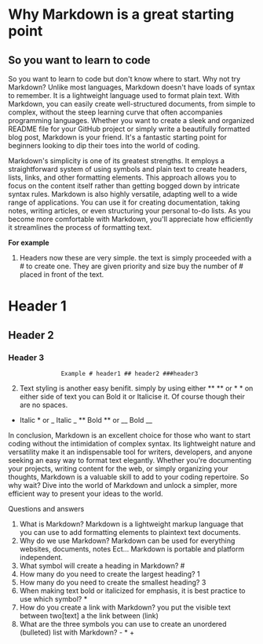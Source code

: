 # Why Markdown is a great starting point

## So you want to learn to code

So you want to learn to code but don't know where to start. Why not try Markdown? Unlike most languages, Markdown doesn't have loads of syntax to remember. It is a lightweight language used to format plain text. With Markdown, you can easily create well-structured documents, from simple to complex, without the steep learning curve that often accompanies programming languages. Whether you want to create a sleek and organized README file for your GitHub project or simply write a beautifully formatted blog post, Markdown is your friend. It's a fantastic starting point for beginners looking to dip their toes into the world of coding.

Markdown's simplicity is one of its greatest strengths. It employs a straightforward system of using symbols and plain text to create headers, lists, links, and other formatting elements. This approach allows you to focus on the content itself rather than getting bogged down by intricate syntax rules. Markdown is also highly versatile, adapting well to a wide range of applications. You can use it for creating documentation, taking notes, writing articles, or even structuring your personal to-do lists. As you become more comfortable with Markdown, you'll appreciate how efficiently it streamlines the process of formatting text.

**For example**

1. Headers now these are very simple. the text is simply proceeded with a # to create one. They are given priority and size buy the number of # placed in front of the text.
# Header 1
## Header 2
### Header 3
                   Example # header1 ## header2 ###header3
2. Text styling is another easy benifit. simply by using either ** ** or * * on either side of text you can Bold it or Italicise it. Of course though their are no spaces.

 * Italic * or _ Italic _
** Bold ** or __ Bold __


In conclusion, Markdown is an excellent choice for those who want to start coding without the intimidation of complex syntax. Its lightweight nature and versatility make it an indispensable tool for writers, developers, and anyone seeking an easy way to format text elegantly. Whether you're documenting your projects, writing content for the web, or simply organizing your thoughts, Markdown is a valuable skill to add to your coding repertoire. So why wait? Dive into the world of Markdown and unlock a simpler, more efficient way to present your ideas to the world.



Questions and answers

1.	What is Markdown? Markdown is a lightweight markup language that you can use to add formatting elements to plaintext text documents. 
2.	Why do we use Markdown? Markdown can be used for everything websites, documents, notes Ect… Markdown is portable and platform independent. 
3.	What symbol will create a heading in Markdown? #
1.	How many do you need to create the largest heading? 1
2.	How many do you need to create the smallest heading? 3
4.	When making text bold or italicized for emphasis, it is best practice to use which symbol? *
5.	How do you create a link with Markdown? you put the visible text between two[text] a the link between (link)
6.	What are the three symbols you can use to create an unordered (bulleted) list with Markdown? - * +

